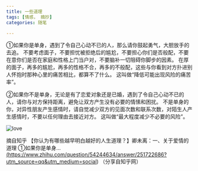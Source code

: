 ```yaml
---
title: 一些道理
tags: [情感， 摘抄]
categories: 随笔

---
```

①如果你是单身，遇到了令自己心动不已的人，那么请你鼓起勇气，大胆放手的去追。
不要考虑面子，不要担忧被拒绝后的尴尬，不要担心你们是否般配，不要在意你们是否在家庭和性格上门当户对，不要脑补一切阻碍你脚步的因素。
在厚的面子，再多的尴尬，再多的性格不合，再多的不般配，这些与你看到对方扑进别人怀抱时那种心里的痛苦相比，都算不了什么。
这叫做“降低可能出现风险的痛苦率”。

②如果你不是单身，无论是有了恋爱对象还是已婚，遇到了令自己心动不已的人，请你与对方保持距离，避免让双方产生没有必要的情愫和困扰。
不是单身的你，对异性朋友产生感情时，请自觉减少双方的见面次数和联系次数，对陌生人产生感情时，不要以任何理由去接近对方。
这叫做“最大程度减少不必要的风险”。

![love](/images/love.gif)

摘自知乎
【你认为有哪些越早明白越好的人生道理？】卿未离：一、关于爱情的道理 ①如果你是单身… <a href="https://www.zhihu.com/question/54244634/answer/251722686?utm_source=qq&utm_medium=social">(https://www.zhihu.com/question/54244634/answer/251722686?utm_source=qq&utm_medium=social</a>) （分享自知乎网）
